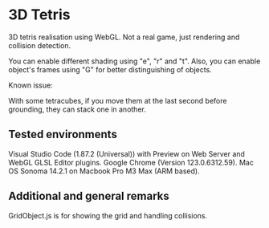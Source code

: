 # 3D Tetris

3D tetris realisation using WebGL. Not a real game, just rendering and collision detection.

You can enable different shading using "e", "r" and "t". Also, you can enable object's frames using "G" for better distinguishing of objects.

Known issue:

With some tetracubes, if you move them at the last second before grounding, they can stack one in another.

## Tested environments

Visual Studio Code (1.87.2 (Universal)) with Preview on Web Server and WebGL GLSL Editor plugins. Google Chrome (Version 123.0.6312.59). Mac OS Sonoma 14.2.1 on Macbook Pro M3 Max (ARM based).

## Additional and general remarks

GridObject.js is for showing the grid and handling collisions. 